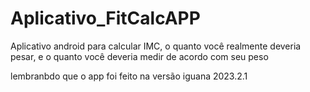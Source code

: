 # Aplicativo_FitCalcAPP

Aplicativo android para calcular IMC, o quanto você realmente deveria pesar, e o quanto você deveria medir de acordo com seu peso

lembranbdo que o app foi feito na versão iguana 2023.2.1
